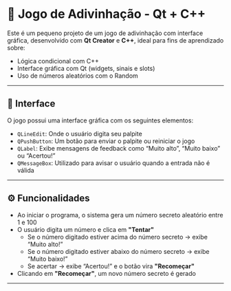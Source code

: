 # 🎯 Jogo de Adivinhação - Qt + C++

Este é um pequeno projeto de um jogo de adivinhação com interface gráfica, desenvolvido com **Qt Creator** e **C++**, ideal para fins de aprendizado sobre:

- Lógica condicional com C++
- Interface gráfica com Qt (widgets, sinais e slots)
- Uso de números aleatórios com o Random

---

## 📸 Interface

O jogo possui uma interface gráfica com os seguintes elementos:

- `QLineEdit`: Onde o usuário digita seu palpite
- `QPushButton`: Um botão para enviar o palpite ou reiniciar o jogo
- `QLabel`: Exibe mensagens de feedback como “Muito alto”, “Muito baixo” ou “Acertou!”
- `QMessageBox`: Utilizado para avisar o usuário quando a entrada não é válida

---

## ⚙️ Funcionalidades

- Ao iniciar o programa, o sistema gera um número secreto aleatório entre 1 e 100
- O usuário digita um número e clica em **"Tentar"**
  - Se o número digitado estiver acima do número secreto → exibe “Muito alto!”
  - Se o número digitado estiver abaixo do número secreto → exibe “Muito baixo!”
  - Se acertar → exibe “Acertou!” e o botão vira **"Recomeçar"**
- Clicando em **"Recomeçar"**, um novo número secreto é gerado

---
